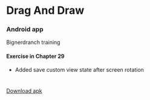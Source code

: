 # Drag And Draw
### Android app
Bignerdranch training

#### Exercise in Chapter 29
- Added save custom view state after screen rotation

#

[Download apk](../../raw/master/app/build/outputs/apk/app-debug.apk)
